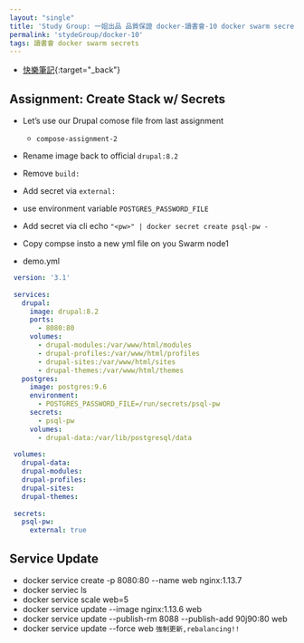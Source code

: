 ```yaml
---
layout: "single"
title: 'Study Group: 一姐出品 品質保證 docker-讀書會-10 docker swarm secrets storage '
permalink: 'stydeGroup/docker-10'
tags: 讀書會 docker swarm secrets
---
```


- [快樂筆記](https://yuting3656.github.io/yutingblog//docker_mastery/docker-sections8-swarm-secrets-for-swarm){:target="_back"}


## Assignment: Create Stack w/ Secrets
- Let’s use our Drupal comose file from last assignment
  - `compose-assignment-2`
- Rename image back to official `drupal:8.2`
- Remove `build:`
- Add secret via `external:`
- use environment variable `POSTGRES_PASSWORD_FILE`
- Add secret via cli echo `"<pw>" | docker secret create psql-pw -`
- Copy compse insto a new yml file on you Swarm node1


- demo.yml

~~~yml
 version: '3.1'
   
 services:
   drupal:
     image: drupal:8.2
     ports:
       - 8080:80
     volumes:
       - drupal-modules:/var/www/html/modules
       - drupal-profiles:/var/www/html/profiles
       - drupal-sites:/var/www/html/sites
       - drupal-themes:/var/www/html/themes
   postgres:
     image: postgres:9.6
     environment:
       - POSTGRES_PASSWORD_FILE=/run/secrets/psql-pw
     secrets:
       - psql-pw
     volumes:
       - drupal-data:/var/lib/postgresql/data
   
 volumes:
   drupal-data:
   drupal-modules:
   drupal-profiles:
   drupal-sites:
   drupal-themes:
   
 secrets:
   psql-pw:
     external: true
~~~

## Service Update

- docker service create -p 8080:80 --name web nginx:1.13.7
- docker serviec ls
- docker service scale web=5
- docker service update --image nginx:1.13.6 web
- docker service update --publish-rm 8088 --publish-add 90j90:80 web
- docker service update --force web `強制更新,rebalancing!!`